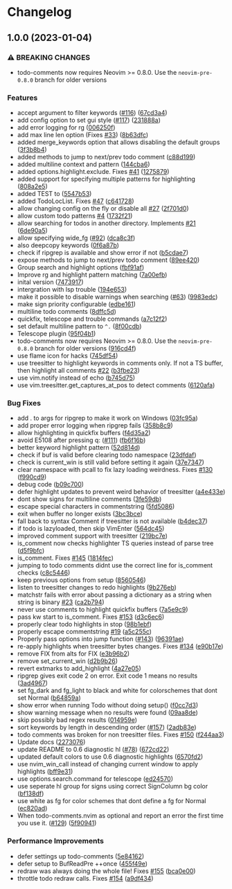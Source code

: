 # Changelog

## 1.0.0 (2023-01-04)


### ⚠ BREAKING CHANGES

* todo-comments now requires Neovim >= 0.8.0. Use the `neovim-pre-0.8.0` branch for older versions

### Features

* accept argument to filter keywords ([#116](https://github.com/folke/todo-comments.nvim/issues/116)) ([67cd3a4](https://github.com/folke/todo-comments.nvim/commit/67cd3a4112f372bb1406dae35816d502f53a5af3))
* add config option to set gui style ([#117](https://github.com/folke/todo-comments.nvim/issues/117)) ([231888a](https://github.com/folke/todo-comments.nvim/commit/231888aa37ddbdcc8a58b06dcb19dacfa65bf2c7))
* add error logging for rg ([006250f](https://github.com/folke/todo-comments.nvim/commit/006250f11d34fdd4500db5fdde5133131b48bc72))
* add max line len option (Fixes [#33](https://github.com/folke/todo-comments.nvim/issues/33)) ([8b63dfc](https://github.com/folke/todo-comments.nvim/commit/8b63dfccf1ae11aeebc9fae3b3d7a6dd12bb09b5))
* added merge_keywords option that allows disabling the default groups ([3f3b8b4](https://github.com/folke/todo-comments.nvim/commit/3f3b8b4fa8b4b91c2a0142491ee22afd76c161e3))
* added methods to jump to next/prev todo comment ([c88d199](https://github.com/folke/todo-comments.nvim/commit/c88d1997e40cec2078562e405b52be863d60615a))
* added multiline context and pattern ([144cba6](https://github.com/folke/todo-comments.nvim/commit/144cba62f6753647a8c502b25475e5ed568d5358))
* added options.highlight.exclude. Fixes [#41](https://github.com/folke/todo-comments.nvim/issues/41) ([1275879](https://github.com/folke/todo-comments.nvim/commit/12758792a0d207b5a4a4fb5a11a0d321a4608108))
* added support for specifying multiple patterns for highlighting ([808a2e5](https://github.com/folke/todo-comments.nvim/commit/808a2e524b3720804716a99fd900986b9d727d4d))
* added TEST to ([5547b53](https://github.com/folke/todo-comments.nvim/commit/5547b537593a4322f876637c6ee2aa38b2ac50ee))
* added TodoLocList. Fixes [#47](https://github.com/folke/todo-comments.nvim/issues/47) ([c641728](https://github.com/folke/todo-comments.nvim/commit/c6417282c9d3948917e712b8e0b0093f9dc995e2))
* allow changing config on the fly or disable all [#27](https://github.com/folke/todo-comments.nvim/issues/27) ([2f701d0](https://github.com/folke/todo-comments.nvim/commit/2f701d0738e3b0dfae90c69435b752bbbaeb2ed3))
* allow custom todo patterns [#4](https://github.com/folke/todo-comments.nvim/issues/4) ([1732f21](https://github.com/folke/todo-comments.nvim/commit/1732f21854f0d7f9cffd6e92f9e95c13a01bd79e))
* allow searching for todos in another directory. Implements [#21](https://github.com/folke/todo-comments.nvim/issues/21) ([6de90a5](https://github.com/folke/todo-comments.nvim/commit/6de90a566ab50da6b76200a69486b6d51c8d07ee))
* allow specifying wide_fg ([#92](https://github.com/folke/todo-comments.nvim/issues/92)) ([dca8c3f](https://github.com/folke/todo-comments.nvim/commit/dca8c3fa3b515bc85652e50bf736d2cca8a87cb2))
* also deepcopy keywords ([0f6a87b](https://github.com/folke/todo-comments.nvim/commit/0f6a87bb04925775bb2fd68c063152512e033313))
* check if ripgrep is available and show error if not ([b5cdae7](https://github.com/folke/todo-comments.nvim/commit/b5cdae78f58ac23fcf4340013e4dc7197881196a))
* expose methods to jump to next/prev todo comment ([89ee420](https://github.com/folke/todo-comments.nvim/commit/89ee420be60750d074bcb95efa6f2159c0671950))
* Group search and highlight options ([fbf91af](https://github.com/folke/todo-comments.nvim/commit/fbf91af72193987e50e542c5148ffcca2ff89050))
* Improve rg and highlight pattern matching ([7a00efb](https://github.com/folke/todo-comments.nvim/commit/7a00efb6a6c585303d333b0c543c640aa888fb83))
* inital version ([7473917](https://github.com/folke/todo-comments.nvim/commit/747391791bbb67fafeb2e690f4688720392470c8))
* intergration with lsp trouble ([194e653](https://github.com/folke/todo-comments.nvim/commit/194e65323bb1e3d35075d7b3451db697f1ba75f8))
* make it possible to disable warnings when searching ([#63](https://github.com/folke/todo-comments.nvim/issues/63)) ([9983edc](https://github.com/folke/todo-comments.nvim/commit/9983edc5ef38c7a035c17c85f60ee13dbd75dcc8))
* make sign priority configurable ([edbe161](https://github.com/folke/todo-comments.nvim/commit/edbe161856eacc859987eaf28d41b67163d49791))
* multiline todo comments ([8dffc5d](https://github.com/folke/todo-comments.nvim/commit/8dffc5d3ed1495e70c05f5ca1d100f8d3a4c44aa))
* quickfix, telescope and trouble commands ([a7c12f2](https://github.com/folke/todo-comments.nvim/commit/a7c12f288c995a738688ec3a42e6a1f6d48f3b89))
* set default multiline pattern to `^.` ([8f00cdb](https://github.com/folke/todo-comments.nvim/commit/8f00cdbbeafdad95dc1da0d846d21d9eef2d510b))
* Telescope plugin ([95f04b1](https://github.com/folke/todo-comments.nvim/commit/95f04b1a1fc9b7a17731eebde4353697c5a01f9b))
* todo-comments now requires Neovim &gt;= 0.8.0. Use the `neovim-pre-0.8.0` branch for older versions ([916cd4f](https://github.com/folke/todo-comments.nvim/commit/916cd4f144e7211874082286f7d5889018b5739d))
* use flame icon for hacks ([745df54](https://github.com/folke/todo-comments.nvim/commit/745df540153b0fc18b1ffec02c8875be1bf9e0c7))
* use treesitter to highlight keywords in comments only. If not a TS buffer, then highlight all comments [#22](https://github.com/folke/todo-comments.nvim/issues/22) ([b3fbe23](https://github.com/folke/todo-comments.nvim/commit/b3fbe23185189ba20ee0012bfbbb14e8fa55406e))
* use vim.notify instead of echo ([b745d75](https://github.com/folke/todo-comments.nvim/commit/b745d7513207eb8d809e1a92fae76e643310bf91))
* use vim.treesitter.get_captures_at_pos to detect comments ([6120afa](https://github.com/folke/todo-comments.nvim/commit/6120afa159d1dd3ba112ee4360b4ab4562a9b266))


### Bug Fixes

* add . to args for ripgrep to make it work on Windows ([03fc95a](https://github.com/folke/todo-comments.nvim/commit/03fc95a8f49edc8533a70577dedc44972733d88d))
* add proper error logging when ripgrep fails ([358b8c9](https://github.com/folke/todo-comments.nvim/commit/358b8c9c387557d21cbc14f8269e229467487954))
* allow highlighting in quickfix buffers ([f4d35a2](https://github.com/folke/todo-comments.nvim/commit/f4d35a2e5b601385b299bb44b1f556956d286292))
* avoid E5108 after pressing q: ([#111](https://github.com/folke/todo-comments.nvim/issues/111)) ([fb6f16b](https://github.com/folke/todo-comments.nvim/commit/fb6f16b89e475676d45bf6b39077fb752521e6f1))
* better keyword highlight pattern ([52d814d](https://github.com/folke/todo-comments.nvim/commit/52d814d7b5234e353d7599f566b1125d256633b9))
* check if buf is valid before clearing todo namespace ([23dfdaf](https://github.com/folke/todo-comments.nvim/commit/23dfdafe1990ae7b6c0f0c69a02736bb1a839219))
* check is current_win is still valid before setting it again ([37e7347](https://github.com/folke/todo-comments.nvim/commit/37e73472656d0642224dc86d9ce4784d8e4f5b5c))
* clear namespace with pcall to fix lazy loading weirdness. Fixes [#130](https://github.com/folke/todo-comments.nvim/issues/130) ([f990cd9](https://github.com/folke/todo-comments.nvim/commit/f990cd9c1d3e701f6746b523b71784ec2498ae35))
* debug code ([b09c700](https://github.com/folke/todo-comments.nvim/commit/b09c700ecf878092e91ed4b041c6eb7c840df994))
* defer highlight updates to prevent weird behavior of treesitter ([a4e433e](https://github.com/folke/todo-comments.nvim/commit/a4e433ee690455f94b4fba8fbc3241d061dc90f3))
* dont show signs for multiline comments ([3fe59db](https://github.com/folke/todo-comments.nvim/commit/3fe59db6dd6fb07857e0b9670a3b711104dfb53a))
* escape special characters in commentstring ([5fd5086](https://github.com/folke/todo-comments.nvim/commit/5fd5086a50f8bc012f50858805080c79ccb204bf))
* exit when buffer no longer exists ([3bc3bce](https://github.com/folke/todo-comments.nvim/commit/3bc3bceb4f1122028891830b2b408cd570e21859))
* fall back to syntax Comment if treesitter is not available ([b4dec37](https://github.com/folke/todo-comments.nvim/commit/b4dec37ba24c6c31d8129f601ff5db6cb4b9c99a))
* if todo is lazyloaded, then skip VimEnter ([564dc45](https://github.com/folke/todo-comments.nvim/commit/564dc4564cd47854f36e09e3d1910acb7e41e67d))
* improved comment support with treesitter ([219bc7e](https://github.com/folke/todo-comments.nvim/commit/219bc7ef4439b6fa53bc9db1dd14b11221e83d7d))
* is_comment now checks highlighter TS queries instead of parse tree ([d5f9bfc](https://github.com/folke/todo-comments.nvim/commit/d5f9bfc164c7ea306710d1a0a9d2db255387b1db))
* is_comment. Fixes [#145](https://github.com/folke/todo-comments.nvim/issues/145) ([1814fec](https://github.com/folke/todo-comments.nvim/commit/1814feca54540497de99d474dd6c9de6b691cf01))
* jumping to todo comments didnt use the correct line for is_comment checks ([c8c5446](https://github.com/folke/todo-comments.nvim/commit/c8c54465c74761ec95399584ed670700849ae401))
* keep previous options from setup ([8560546](https://github.com/folke/todo-comments.nvim/commit/8560546c466d1f555573d37e062e95e7ae94bbab))
* listen to treesitter changes to redo highlights ([9b276eb](https://github.com/folke/todo-comments.nvim/commit/9b276ebeeced9e15707c27e0b2588e7b3e19d9c5))
* matchstr fails with error about passing a dictionary as a string when string is binary [#23](https://github.com/folke/todo-comments.nvim/issues/23) ([ca2b794](https://github.com/folke/todo-comments.nvim/commit/ca2b7945e9bb58a5a8ab341b269028dd05d7ec61))
* never use comments to highlight quickfix buffers ([7a5e9c9](https://github.com/folke/todo-comments.nvim/commit/7a5e9c991670a834ed29951e58d29551f7a73fe3))
* pass kw start to is_comment. Fixes [#153](https://github.com/folke/todo-comments.nvim/issues/153) ([d3c6ec6](https://github.com/folke/todo-comments.nvim/commit/d3c6ec66caa07a31a16d3ed4b954a88742daa909))
* properly clear todo highlights in stop ([98b1ebf](https://github.com/folke/todo-comments.nvim/commit/98b1ebf198836bdc226c0562b9f906584e6c400e))
* properly escape commentstring [#19](https://github.com/folke/todo-comments.nvim/issues/19) ([a5c255c](https://github.com/folke/todo-comments.nvim/commit/a5c255c6860ae9456f339dc35586a6d47b6fd2cf))
* Properly pass options into jump function ([#143](https://github.com/folke/todo-comments.nvim/issues/143)) ([96391ae](https://github.com/folke/todo-comments.nvim/commit/96391ae41e63a5edba260adfd7312462b54ddc8e))
* re-apply highlights when treesitter bytes changes. Fixes [#134](https://github.com/folke/todo-comments.nvim/issues/134) ([e90b17e](https://github.com/folke/todo-comments.nvim/commit/e90b17e45c39f6f37994a2f0f60dde8472b8457d))
* remove FIX from alts for FIX ([e3b96b2](https://github.com/folke/todo-comments.nvim/commit/e3b96b253150c217a603fa11b79b90fcb2d1a649))
* remove set_current_win ([d2b9b26](https://github.com/folke/todo-comments.nvim/commit/d2b9b265ae250ac3c1737180095352080059d212))
* revert extmarks to add_highlight ([4a27e05](https://github.com/folke/todo-comments.nvim/commit/4a27e05519827ba1594d5ce3fde874040f005bfe))
* ripgrep gives exit code 2 on error. Exit code 1 means no results ([3ad4967](https://github.com/folke/todo-comments.nvim/commit/3ad4967972ed463ce1dfd38161ea98862b2bdffa))
* set fg_dark and fg_light to black and white for colorschemes that dont set Normal ([b64859a](https://github.com/folke/todo-comments.nvim/commit/b64859a2313472284fb0d29d9bc9e0108725ecc4))
* show error when running Todo without doing setup() ([f0cc7d3](https://github.com/folke/todo-comments.nvim/commit/f0cc7d3eb7c017c87c1ef52bf3f51d292971ef29))
* show warning message when no results were found ([09aa8de](https://github.com/folke/todo-comments.nvim/commit/09aa8de5ddb2483cafb955645bb4f98701736a98))
* skip possibly bad regex results ([014959e](https://github.com/folke/todo-comments.nvim/commit/014959e82aabc07a16739c771bf40e7fd6de3fe9))
* sort keywords by length in descending order ([#157](https://github.com/folke/todo-comments.nvim/issues/157)) ([2adb83e](https://github.com/folke/todo-comments.nvim/commit/2adb83e0fb082a5f1c40f3def4c8b18ec767c5ee))
* todo comments was broken for non treesitter files. Fixes [#150](https://github.com/folke/todo-comments.nvim/issues/150) ([f244aa3](https://github.com/folke/todo-comments.nvim/commit/f244aa391774b29878db580eff63a9e26dc5f084))
* Update docs ([2273076](https://github.com/folke/todo-comments.nvim/commit/2273076591b9ce78f562b52e3c0b4e34102f54a5))
* update README to 0.6 diagnostic hl ([#78](https://github.com/folke/todo-comments.nvim/issues/78)) ([672cd22](https://github.com/folke/todo-comments.nvim/commit/672cd22bd15928434374ac52d0cf38dd250231df))
* updated default colors to use 0.6 diagnostic highlights ([6570fd2](https://github.com/folke/todo-comments.nvim/commit/6570fd271d17fec1966522f3a19cc6f4c88824c4))
* use nvim_win_call instead of changing current window to apply highlights ([bff9e31](https://github.com/folke/todo-comments.nvim/commit/bff9e315ac3b5854a08d5a73b898822bdec1a5c3))
* use options.search.command for telescope ([ed24570](https://github.com/folke/todo-comments.nvim/commit/ed24570d07e0ffae9969006009a91ecabfff1493))
* use seperate hl group for signs using correct SignColumn bg color ([bf138df](https://github.com/folke/todo-comments.nvim/commit/bf138dff36602a1da40bbebabef8bae61735635c))
* use white as fg for color schemes that dont define a fg for Normal ([ec820ad](https://github.com/folke/todo-comments.nvim/commit/ec820ade091c28b221eb2f6d0ee02c554a61a8e8))
* When todo-comments.nvim as optional and report an error the first time you use it. ([#129](https://github.com/folke/todo-comments.nvim/issues/129)) ([5f90941](https://github.com/folke/todo-comments.nvim/commit/5f9094198563b693439837b593815dc18768fda8))


### Performance Improvements

* defer settings up todo-comments ([5e84162](https://github.com/folke/todo-comments.nvim/commit/5e8416265a23c8b8b4711be73b465e6f6566f49b))
* defer setup to BufReadPre ++once ([455f49e](https://github.com/folke/todo-comments.nvim/commit/455f49e6e263fdd2fe1bfff2b1eb7c7457fbf68f))
* redraw was always doing the whole file! Fixes [#155](https://github.com/folke/todo-comments.nvim/issues/155) ([bca0e00](https://github.com/folke/todo-comments.nvim/commit/bca0e00644c22a3eecedce703c0db080dd6bdc55))
* throttle todo redraw calls. Fixes [#154](https://github.com/folke/todo-comments.nvim/issues/154) ([a9df434](https://github.com/folke/todo-comments.nvim/commit/a9df4342a564e9d95340f60a38a523fda27cdb2e))
